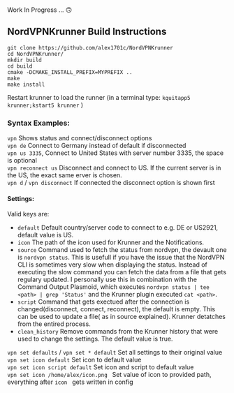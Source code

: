 ###
Work In Progress ... 🙃


NordVPNKrunner Build Instructions
----------------------
```
git clone https://github.com/alex1701c/NordVPNKrunner  
cd NordVPNKrunner/
mkdir build
cd build
cmake -DCMAKE_INSTALL_PREFIX=MYPREFIX ..
make
make install
```
Restart krunner to load the runner (in a terminal type: `kquitapp5 krunner;kstart5 krunner` )


### Syntax Examples:

`vpn` Shows status and connect/disconnect options  
`vpn de` Connect to Germany instead of default if disconnected  
`vpn us 3335`, Connect to United States with server number 3335, the space is optional  
`vpn reconnect us` Disconnect and connect to US. If the current server is in the US, the exact same erver is chosen.  
`vpn d` / `vpn disconnect` If connected the disconnect option is shown first  

#### Settings:

Valid keys are:

* `default` Default country/server code to connect to e.g. DE or US2921, default value is US.
* `icon` The path of the icon used for Krunner and the Notifications.
* `source` Command used to fetch the status from nordvpn, the devault one is `nordvpn status`. This is usefull if you have the issue that the NordVPN CLI is sometimes very slow when displaying the status. Instead of executing the slow command you can fetch the data from a file that gets regulary updated. I personally use this in combination with the Command Output Plasmoid, which executes `nordvpn status | tee <path> | grep 'Status'` and the Krunner plugin executed `cat <path>`.
* `script` Command that gets exectued after the connection is changed(disconnect, connect, reconnect), the default is empty. This can be used to update a file( as in source explained). Krunner detatches from the entired process.
* `clean_history` Remove commands from the Krunner history that were used to change the settings. The default value is true.
 
`vpn set defaults` /  `vpn set * default` Set all settings to their original value  
`vpn set icon default` Set icon to default value  
`vpn set icon script default` Set icon and script to default value  
`vpn set icon /home/alex/icon.png ` Set value of icon to provided path, everything after `icon ` gets written in config  
